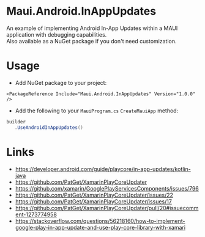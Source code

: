 # Maui.Android.InAppUpdates
An example of implementing Android In-App Updates within a MAUI application with debugging capabilities.  
Also available as a NuGet package if you don't need customization.

# Usage
- Add NuGet package to your project:
```
<PackageReference Include="Maui.Android.InAppUpdates" Version="1.0.0" />
```
- Add the following to your `MauiProgram.cs` `CreateMauiApp` method:
```csharp
builder
   .UseAndroidInAppUpdates()
```

# Links
- https://developer.android.com/guide/playcore/in-app-updates/kotlin-java
- https://github.com/PatGet/XamarinPlayCoreUpdater
- https://github.com/xamarin/GooglePlayServicesComponents/issues/796
- https://github.com/PatGet/XamarinPlayCoreUpdater/issues/22
- https://github.com/PatGet/XamarinPlayCoreUpdater/issues/17
- https://github.com/PatGet/XamarinPlayCoreUpdater/pull/20#issuecomment-1273774958
- https://stackoverflow.com/questions/56218160/how-to-implement-google-play-in-app-update-and-use-play-core-library-with-xamari